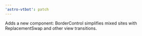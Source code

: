 ```yaml
---
'astro-vtbot': patch
---
```


Adds a new component: BorderControl simplifies mixed sites with ReplacementSwap and other view transitions.
